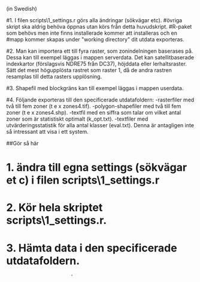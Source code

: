 (in Swedish)

#1.	I filen scripts\\1_settings.r görs alla ändringar (sökvägar etc). 
#övriga skript ska aldrig behöva öppnas utan körs från detta huvudskript. 
#R-paket som  behövs men inte finns installerade kommer att installeras och en 
#mapp kommer skapas under "working directory" dit utdata exporteras.

#2.	Man kan importera ett till fyra raster, som zonindelningen baserases på. 
    Dessa kan till exempel läggas i mappen serverdata. Det kan satellitbaserade 
    indexkartor (förslagsvis  NDRE75 från DC37), höjddata eller lerhaltsraster. 
    Sätt det mest högupplösta rastret som raster 1, då de andra rastren 
    resamplas till detta rasters upplösning.

#3.	Shapefil med blockgräns kan till exempel läggas i mappen userdata. 

#4. Följande exporteras till den specificerade utdatafoldern: 
    -rasterfiler med två till fem zoner (t e x zones4.tif).
    -polygon-shapefiler med två till fem zoner (t e x zones4.shp).
    -textfil med en siffra som talar om vilket antal zoner som är 
    statistiskt optimalt (k_opt.txt).
    -textfiler med utvärderingsstatistik för alla antal klasser (eval.txt). 
    Denna är antagligen inte så intressant att visa i ett system.

##Gör så här
# 1. ändra till egna settings (sökvägar et c) i filen scripts\\1_settings.r 
# 2. Kör hela skriptet scripts\\1_settings.r.
# 3. Hämta data i den specificerade utdatafoldern.
                            
                            '
